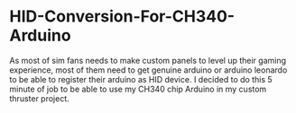 # HID-Conversion-For-CH340-Arduino
As most of sim fans needs to make custom panels to level up their gaming experience, most of them need to get genuine arduino or arduino leonardo to be able to register their arduino as HID device. I decided to do this 5 minute of job to be able to use my CH340 chip Arduino in my custom thruster project. 
